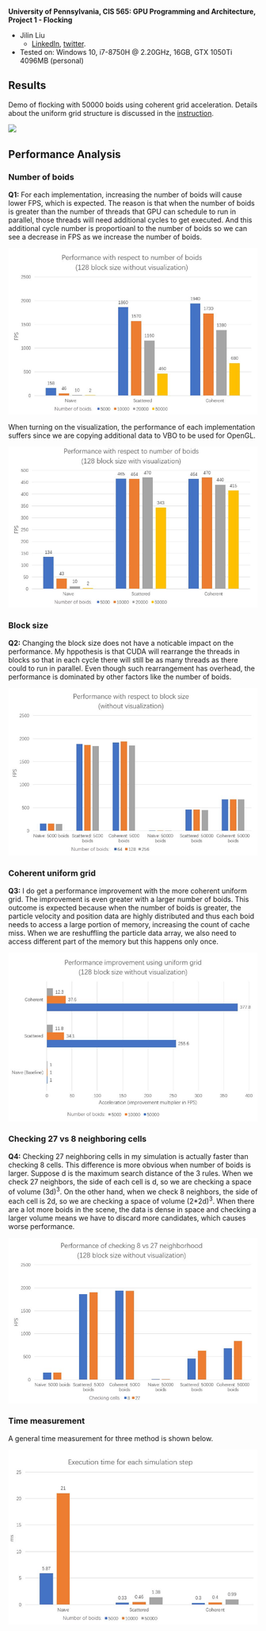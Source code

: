 **University of Pennsylvania, CIS 565: GPU Programming and Architecture,
Project 1 - Flocking**

* Jilin Liu
  * [LinkedIn](https://www.linkedin.com/in/jilin-liu-61b273192/), [twitter](https://twitter.com/Jilin18043110).
* Tested on: Windows 10, i7-8750H @ 2.20GHz, 16GB, GTX 1050Ti 4096MB (personal)

## Results

Demo of flocking with 50000 boids using coherent grid acceleration. Details about the uniform grid structure is discussed in the [instruction](./INSTRUCTION.md).

![](./images/demo.gif)

## Performance Analysis

### Number of boids
**Q1:** For each implementation, increasing the number of boids will cause lower FPS, which is expected. The reason is that when the number of boids is greater than the number of threads that GPU can schedule to run in parallel, those threads will need additional cycles to get executed. And this additional cycle number is proportioanl to the number of boids so we can see a decrease in FPS as we increase the number of boids.

![](./images/boidsCount.JPG)

When turning on the visualization, the performance of each implementation suffers since we are copying additional data to VBO to be used for OpenGL.

![](./images/boidsCountVisualization.JPG)

### Block size
**Q2:** Changing the block size does not have a noticable impact on the performance. My hppothesis is that CUDA will rearrange the threads in blocks so that in each cycle there will still be as many threads as there could to run in parallel. Even though such rearrangement has overhead, the performance is dominated by other factors like the number of boids.

![](./images/blockSize.JPG)

### Coherent uniform grid
**Q3:** I do get a performance improvement with the more coherent uniform grid. The improvement is even greater with a larger number of boids. This outcome is expected because when the number of boids is greater, the particle velocity and position data are highly distributed and thus each boid needs to access a large portion of memory, increasing the count of cache miss. When we are reshuffling the particle data array, we also need to access different part of the memory but this happens only once.

![](./images/uniformGrid.JPG)

### Checking 27 vs 8 neighboring cells
**Q4:** Checking 27 neighboring cells in my simulation is actually faster than checking 8 cells. This difference is more obvious when number of boids is larger. Suppose d is the maximum search distance of the 3 rules. When we check 27 neighbors, the side of each cell is d, so we are checking a space of volume (3d)<sup>3</sup>. On the other hand, when we check 8 neighbors, the side of each cell is 2d, so we are checking a space of volume (2\*2d)<sup>3</sup>. When there are a lot more boids in the scene, the data is dense in space and checking a larger volume means we have to discard more candidates, which causes worse performance.

![](./images/checkingCell.JPG)

### Time measurement
A general time measurement for three method is shown below.

![](./images/time.JPG)
